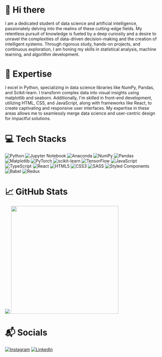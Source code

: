 # 👋 Hi there

I am a dedicated student of data science and artificial intelligence, passionately delving into the realms of these cutting-edge fields. My relentless pursuit of knowledge is fueled by a deep curiosity and a desire to unravel the complexities of data-driven decision-making and the creation of intelligent systems. Through rigorous study, hands-on projects, and continuous exploration, I am honing my skills in statistical analysis, machine learning, and algorithm development.

# 🎯 Expertise

I excel in Python, specializing in data science libraries like NumPy, Pandas, and Scikit-learn. I transform complex data into visual insights using matplotlib and seaborn. Additionally, I'm skilled in front-end development, utilizing HTML, CSS, and JavaScript, along with frameworks like React, to create captivating and responsive user interfaces. My expertise in these areas allows me to seamlessly merge data science and user-centric design for impactful solutions.

# 💻 Tech Stacks

![Python](https://img.shields.io/badge/python-3670A0?style=for-the-badge&logo=python&logoColor=ffdd54)
![Jupyter Notebook](https://img.shields.io/badge/jupyter-%23FA0F00.svg?style=for-the-badge&logo=jupyter&logoColor=white)
![Anaconda](https://img.shields.io/badge/Anaconda-%2344A833.svg?style=for-the-badge&logo=anaconda&logoColor=white)
![NumPy](https://img.shields.io/badge/numpy-%23013243.svg?style=for-the-badge&logo=numpy&logoColor=white)
![Pandas](https://img.shields.io/badge/pandas-%23150458.svg?style=for-the-badge&logo=pandas&logoColor=white)
![Matplotlib](https://img.shields.io/badge/Matplotlib-%23ffffff.svg?style=for-the-badge&logo=Matplotlib&logoColor=black)
![PyTorch](https://img.shields.io/badge/PyTorch-%23EE4C2C.svg?style=for-the-badge&logo=PyTorch&logoColor=white)
![scikit-learn](https://img.shields.io/badge/scikit--learn-%23F7931E.svg?style=for-the-badge&logo=scikit-learn&logoColor=white)
![TensorFlow](https://img.shields.io/badge/TensorFlow-%23FF6F00.svg?style=for-the-badge&logo=TensorFlow&logoColor=white)
![JavaScript](https://img.shields.io/badge/javascript-%23323330.svg?style=for-the-badge&logo=javascript&logoColor=%23F7DF1E)
![TypeScript](https://img.shields.io/badge/typescript-%23007ACC.svg?style=for-the-badge&logo=typescript&logoColor=white)
![React](https://img.shields.io/badge/react-%2320232a.svg?style=for-the-badge&logo=react&logoColor=%2361DAFB)
![HTML5](https://img.shields.io/badge/html5-%23E34F26.svg?style=for-the-badge&logo=html5&logoColor=white)
![CSS3](https://img.shields.io/badge/css3-%231572B6.svg?style=for-the-badge&logo=css3&logoColor=white)
![SASS](https://img.shields.io/badge/SASS-hotpink.svg?style=for-the-badge&logo=SASS&logoColor=white)
![Styled Components](https://img.shields.io/badge/styled--components-DB7093?style=for-the-badge&logo=styled-components&logoColor=white)
![Babel](https://img.shields.io/badge/Babel-F9DC3e?style=for-the-badge&logo=babel&logoColor=black)
![Redux](https://img.shields.io/badge/redux-%23593d88.svg?style=for-the-badge&logo=redux&logoColor=white)

# 📈 GitHub Stats
<img src="https://github-readme-stats.vercel.app/api?username=GabrielVCoutinho&show_icons=true&theme=tokyonight"/> <img src="https://github-readme-stats.vercel.app/api/top-langs/?username=GabrielVCoutinho&layout=compact&theme=tokyonight" width="355px" />

# 📬 Socials

[![Instagram](https://img.shields.io/badge/Instagram-%23E4405F.svg?logo=Instagram&logoColor=white)](https://www.instagram.com/gvieira_coutinho/) [![LinkedIn](https://img.shields.io/badge/LinkedIn-%230077B5.svg?logo=linkedin&logoColor=white)](www.linkedin.com/in/gabriel-coutinho-417265234)
